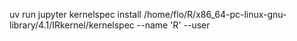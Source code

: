 uv run jupyter kernelspec install /home/flo/R/x86_64-pc-linux-gnu-library/4.1/IRkernel/kernelspec --name 'R' --user